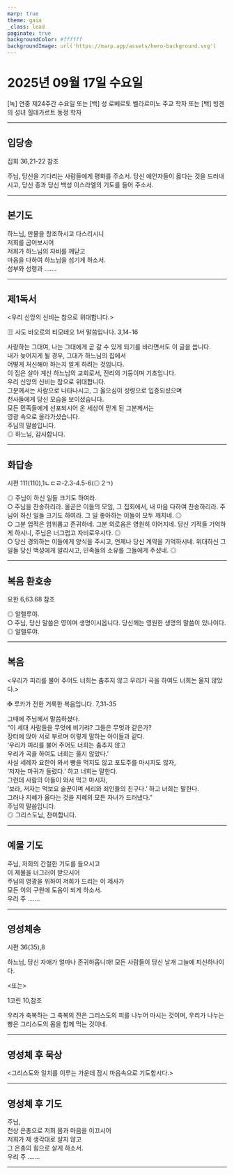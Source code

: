 ```yaml
---
marp: true
theme: gaia
_class: lead
paginate: true
backgroundColor: #ffffff
backgroundImage: url('https://marp.app/assets/hero-background.svg')
---
```


# 2025년 09월 17일 수요일

[녹] 연중 제24주간 수요일 또는 [백] 성 로베르토 벨라르미노 주교 학자 또는 [백] 빙겐의 성녀 힐데가르트 동정 학자  




---

## 입당송

집회 36,21-22 참조

주님, 당신을 기다리는 사람들에게 평화를 주소서. 당신 예언자들이 옳다는 것을 드러내시고, 당신 종과 당신 백성 이스라엘의 기도를 들어 주소서.  
  


---

## 본기도

하느님, 만물을 창조하시고 다스리시니  
저희를 굽어보시어  
저희가 하느님의 자비를 깨닫고  
마음을 다하여 하느님을 섬기게 하소서.  
성부와 성령과 …….  
  


---

## 제1독서

<우리 신앙의 신비는 참으로 위대합니다.>

▥ 사도 바오로의 티모테오 1서 말씀입니다. 3,14-16

사랑하는 그대여, 나는 그대에게 곧 갈 수 있게 되기를 바라면서도 이 글을 씁니다.  
내가 늦어지게 될 경우, 그대가 하느님의 집에서  
어떻게 처신해야 하는지 알게 하려는 것입니다.  
이 집은 살아 계신 하느님의 교회로서, 진리의 기둥이며 기초입니다.  
우리 신앙의 신비는 참으로 위대합니다.  
그분께서는 사람으로 나타나시고, 그 옳으심이 성령으로 입증되셨으며  
천사들에게 당신 모습을 보이셨습니다.  
모든 민족들에게 선포되시어 온 세상이 믿게 된 그분께서는  
영광 속으로 올라가셨습니다.  
주님의 말씀입니다.  
◎ 하느님, 감사합니다.  
  


---

## 화답송

시편 111(110),1ㄴㄷㄹ-2.3-4.5-6(◎ 2ㄱ)

◎ 주님이 하신 일들 크기도 하여라.  
○ 주님을 찬송하리라. 올곧은 이들의 모임, 그 집회에서, 내 마음 다하여 찬송하리라. 주님이 하신 일들 크기도 하여라. 그 일 좋아하는 이들이 모두 깨치네. ◎  
○ 그분 업적은 엄위롭고 존귀하네. 그분 의로움은 영원히 이어지네. 당신 기적들 기억하게 하시니, 주님은 너그럽고 자비로우시다. ◎  
○ 당신 경외하는 이들에게 양식을 주시고, 언제나 당신 계약을 기억하시네. 위대하신 그 일들 당신 백성에게 알리시고, 민족들의 소유를 그들에게 주셨네. ◎  
  


---

## 복음 환호송

요한 6,63.68 참조

◎ 알렐루야.  
○ 주님, 당신 말씀은 영이며 생명이시옵니다. 당신께는 영원한 생명의 말씀이 있나이다.  
◎ 알렐루야.  
  


---

## 복음

<우리가 피리를 불어 주어도 너희는 춤추지 않고 우리가 곡을 하여도 너희는 울지 않았다.>

✠ 루카가 전한 거룩한 복음입니다. 7,31-35

그때에 주님께서 말씀하셨다.  
“이 세대 사람들을 무엇에 비기랴? 그들은 무엇과 같은가?  
장터에 앉아 서로 부르며 이렇게 말하는 아이들과 같다.  
‘우리가 피리를 불어 주어도 너희는 춤추지 않고  
우리가 곡을 하여도 너희는 울지 않았다.’  
사실 세례자 요한이 와서 빵을 먹지도 않고 포도주를 마시지도 않자,  
‘저자는 마귀가 들렸다.’ 하고 너희는 말한다.  
그런데 사람의 아들이 와서 먹고 마시자,  
‘보라, 저자는 먹보요 술꾼이며 세리와 죄인들의 친구다.’ 하고 너희는 말한다.  
그러나 지혜가 옳다는 것을 지혜의 모든 자녀가 드러냈다.”  
주님의 말씀입니다.  
◎ 그리스도님, 찬미합니다.  
  


---

## 예물 기도

주님, 저희의 간절한 기도를 들으시고  
이 제물을 너그러이 받으시어  
주님의 영광을 위하여 저희가 드리는 이 제사가  
모든 이의 구원에 도움이 되게 하소서.  
우리 주 …….  
  


---

## 영성체송

시편 36(35),8

하느님, 당신 자애가 얼마나 존귀하옵니까! 모든 사람들이 당신 날개 그늘에 피신하나이다.  
  
<또는>  
  
1코린 10,참조  
  
우리가 축복하는 그 축복의 잔은 그리스도의 피를 나누어 마시는 것이며, 우리가 나누는 빵은 그리스도의 몸을 함께 먹는 것이네.  


---

## 영성체 후 묵상

<그리스도와 일치를 이루는 가운데 잠시 마음속으로 기도합시다.>  


---

## 영성체 후 기도

주님,  
천상 은총으로 저희 몸과 마음을 이끄시어  
저희가 제 생각대로 살지 않고  
그 은총의 힘으로 살게 하소서.  
우리 주 …….  
  


---